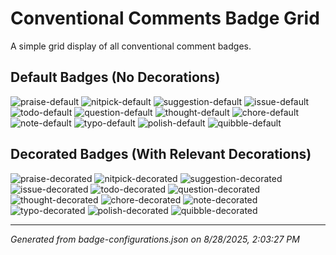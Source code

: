 # Conventional Comments Badge Grid

A simple grid display of all conventional comment badges.

## Default Badges (No Decorations)

![praise-default](https://img.shields.io/badge/praise-90be6d?style=for-the-badge&labelColor=90be6d) ![nitpick-default](https://img.shields.io/badge/nitpick-94d2bd?style=for-the-badge&labelColor=94d2bd) ![suggestion-default](https://img.shields.io/badge/suggestion-277da1?style=for-the-badge&labelColor=277da1) ![issue-default](https://img.shields.io/badge/issue-f9c74f?style=for-the-badge&labelColor=f9c74f) ![todo-default](https://img.shields.io/badge/todo-e9d8a6?style=for-the-badge&labelColor=e9d8a6) ![question-default](https://img.shields.io/badge/question-005f73?style=for-the-badge&labelColor=005f73) ![thought-default](https://img.shields.io/badge/thought-0a9396?style=for-the-badge&labelColor=0a9396) ![chore-default](https://img.shields.io/badge/chore-ca6702?style=for-the-badge&labelColor=ca6702) ![note-default](https://img.shields.io/badge/note-001219?style=for-the-badge&labelColor=001219) ![typo-default](https://img.shields.io/badge/typo-f8961e?style=for-the-badge&labelColor=f8961e) ![polish-default](https://img.shields.io/badge/polish-94d2bd?style=for-the-badge&labelColor=94d2bd) ![quibble-default](https://img.shields.io/badge/quibble-94d2bd?style=for-the-badge&labelColor=94d2bd) 

## Decorated Badges (With Relevant Decorations)

![praise-decorated](https://img.shields.io/badge/praise-feature-90be6d?style=for-the-badge&labelColor=90be6d) ![nitpick-decorated](https://img.shields.io/badge/nitpick-style,non--blocking-001219?style=for-the-badge&labelColor=94d2bd) ![suggestion-decorated](https://img.shields.io/badge/suggestion-performance-bb3e03?style=for-the-badge&labelColor=277da1) ![issue-decorated](https://img.shields.io/badge/issue-security,blocking-9b2226?style=for-the-badge&labelColor=f9c74f) ![todo-decorated](https://img.shields.io/badge/todo-test-0a9396?style=for-the-badge&labelColor=e9d8a6) ![question-decorated](https://img.shields.io/badge/question-ux-94d2bd?style=for-the-badge&labelColor=005f73) ![thought-decorated](https://img.shields.io/badge/thought-refactor-005f73?style=for-the-badge&labelColor=0a9396) ![chore-decorated](https://img.shields.io/badge/chore-documentation-577590?style=for-the-badge&labelColor=ca6702) ![note-decorated](https://img.shields.io/badge/note-security-9b2226?style=for-the-badge&labelColor=001219) ![typo-decorated](https://img.shields.io/badge/typo-documentation-577590?style=for-the-badge&labelColor=f8961e) ![polish-decorated](https://img.shields.io/badge/polish-ux-94d2bd?style=for-the-badge&labelColor=94d2bd) ![quibble-decorated](https://img.shields.io/badge/quibble-style-001219?style=for-the-badge&labelColor=94d2bd) 

---

*Generated from badge-configurations.json on 8/28/2025, 2:03:27 PM*
